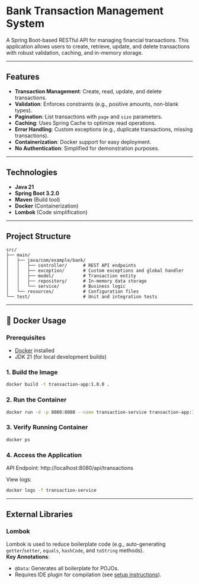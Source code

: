 # Bank Transaction Management System

A Spring Boot-based RESTful API for managing financial transactions. This application allows users to create, retrieve, update, and delete transactions with robust validation, caching, and in-memory storage.

---

## Features
- **Transaction Management**: Create, read, update, and delete transactions.
- **Validation**: Enforces constraints (e.g., positive amounts, non-blank types).
- **Pagination**: List transactions with `page` and `size` parameters.
- **Caching**: Uses Spring Cache to optimize read operations.
- **Error Handling**: Custom exceptions (e.g., duplicate transactions, missing transactions).
- **Containerization**: Docker support for easy deployment.
- **No Authentication**: Simplified for demonstration purposes.

---

## Technologies
- **Java 21**
- **Spring Boot 3.2.0**
- **Maven** (Build tool)
- **Docker** (Containerization)
- **Lombok** (Code simplification)

---

## Project Structure
```text
src/
├── main/
│   ├── java/com/example/bank/
│   │   ├── controller/      # REST API endpoints
│   │   ├── exception/       # Custom exceptions and global handler
│   │   ├── model/           # Transaction entity
│   │   ├── repository/      # In-memory data storage
│   │   └── service/         # Business logic
│   └── resources/           # Configuration files
└── test/                    # Unit and integration tests
```

---

## 🐋 Docker Usage

### Prerequisites
- [Docker](https://www.docker.com/get-started) installed
- JDK 21 (for local development builds)


### **1. Build the Image**
```bash
docker build -t transaction-app:1.0.0 .
```

### **2. Run the Container**
```bash
docker run -d -p 8080:8080 --name transaction-service transaction-app:1.0.0
```

### **3. Verify Running Container**
```bash
docker ps
```

### **4. Access the Application**
   API Endpoint: http://localhost:8080/api/transactions

View logs:

```bash
docker logs -f transaction-service
```

---

## External Libraries
### Lombok
Lombok is used to reduce boilerplate code (e.g., auto-generating `getter`/`setter`, `equals`, `hashCode`, and `toString` methods).  
**Key Annotations**:
- `@Data`: Generates all boilerplate for POJOs.
- Requires IDE plugin for compilation (see [setup instructions](#setup)).


